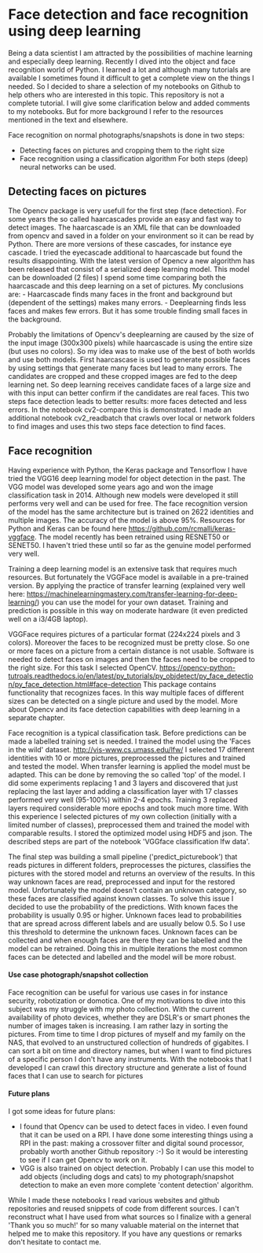 # Face detection and face recognition using deep learning 

Being a data scientist I am attracted by the possibilities of machine learning and especially deep learning. Recently I dived into the object and face recognition world of Python. I learned a lot and although  many tutorials are available I sometimes found it difficult to get a complete view on the things I needed. So I decided to share a selection of my notebooks on Github to help others who are interested in this topic. This repository is not a complete tutorial. I will give some clarification below and added comments to my notebooks. But for more background I refer to the resources mentioned in the text and elsewhere.  

Face recognition on normal photographs/snapshots is done in two steps:
- Detecting faces on pictures and cropping them to the right size
- Face recognition using a classification algorithm
For both steps (deep) neural networks can be used.

## Detecting faces on pictures

The Opencv package is very usefull for the first step (face detection). For some years the so called haarcascades provide an easy and fast way to detect images. The haarcascade is an XML file that can be downloaded from opencv and saved in a folder on your environment so it can be read by Python. There are more versions of these cascades, for instance eye cascade. I tried the eyecascade additional to haarcascade but found the results disappointing.  With the latest version of Opencv a new algorithm has been released that consist of a serialized deep learning model. This model can be downloaded (2 files) I spend some time comparing both the haarcascade and this deep learning on a set of pictures. My conclusions are:
	- Haarcascade finds many faces in the front and background but (dependent of the settings) makes many errors.
	- Deeplearning finds less faces and makes few errors. But it has some trouble finding small faces in the background.

Probably the limitations of Opencv's deeplearning are caused by the size of the input image (300x300 pixels) while haarcascade is using the entire size (but uses no colors). So my idea was to make use of the best of both worlds and use both models. First haarcascase is used to generate possible faces by using settings that generate many faces but lead to many errors. The candidates are cropped and these cropped images are fed to the deep learning net. So deep learning receives candidate faces of a large size and with this input can better confirm if the candidates are real faces. This two steps face detection leads to better results: more faces detected and less errors. In the notebook cv2-compare this is demonstrated. I made an additional notebook cv2_readbatch that crawls over local or network folders to find images and uses this two steps face detection to find faces. 

## Face recognition

Having experience with Python, the Keras package and Tensorflow I have tried the VGG16 deep learning model for object detection in the past. The VGG model was developed some years ago and won the image classification task in 2014. Although new models were developed it still performs very well and can be used for free. The face recognition version of the model has the same architecture but is trained on 2622 identities and multiple images. The accuracy of the model is above 95%. Resources for Python and Keras can be found here https://github.com/rcmalli/keras-vggface. The model recently has been retrained using RESNET50 or SENET50. I haven't tried these until so far as the genuine model performed very well.

Training a deep learning model is an extensive task that requires much resources. But fortunately the VGGFace model is available in a pre-trained version.  By applying the practice of transfer learning (explained very well here: https://machinelearningmastery.com/transfer-learning-for-deep-learning/) you can use the model for your own dataset. Training and prediction is possible in this way on moderate hardware (it even predicted well on a i3/4GB laptop).

VGGFace requires pictures of a particular format (224x224 pixels and 3 colors). Moreover the faces to be recognized must be pretty close. So one or more faces on a picture from a certain distance is not usable. Software is needed to detect faces on images and then the faces need to be cropped to the right size. For this task I selected OpenCV. https://opencv-python-tutroals.readthedocs.io/en/latest/py_tutorials/py_objdetect/py_face_detection/py_face_detection.html#face-detection 
This package contains functionality that recognizes faces. In this way multiple faces  of different sizes can be detected on a single picture and used by the model. More about Opencv and its face detection capabilities with deep learning in a separate chapter. 

Face recognition is a typical classification task. Before predictions can be made a labelled training set is needed. I trained the model using the 'Faces in the wild' dataset. http://vis-www.cs.umass.edu/lfw/ I selected 17 different identities with 10 or more pictures, preprocessed the pictures and trained and tested the model. When transfer learning is applied  the model must be adapted. This can be done by removing the so called 'top' of the model. I did some experiments replacing 1 and 3 layers and discovered that just replacing the last layer and adding a classification layer with 17 classes performed very well (95-100%) within 2-4 epochs. Training 3 replaced layers required considerable more  epochs and took much more time. With this experience I selected pictures of my own collection (initially with a limited number of classes), preprocessed them and trained the model with comparable results. I stored the optimized model using HDF5 and json. The described steps are part of the notebook 'VGGface classification lfw data'. 

The final step was building a small pipeline ('predict_picturebook') that reads pictures in different folders, preprocesses the pictures, classifies  the pictures with the stored model and returns an overview of the results. In this way unknown faces are read, preprocessed and input for the restored model. Unfortunately the model doesn't contain an unknown category, so these faces are classified against known classes. To solve this issue I decided to use the probability of the predictions. With known faces the probability is usually 0.95 or higher. Unknown faces lead to probabilities that are spread across different labels and are usually below 0.5. So I use this threshold to determine the unknown faces. Unknown faces can be collected and when enough faces are there they can be labelled and the model can be retrained. Doing this in multiple iterations the most common faces can be detected and labelled and the model will be more robust.

#### Use case photograph/snapshot collection

Face recognition can be useful for various use cases in for instance security, robotization or domotica. One of my motivations to dive into this subject was my struggle with my photo collection. With the current availability of photo devices, whether they are DSLR's or smart phones the number of images taken is increasing. I am rather lazy in sorting the pictures. From time to time I drop pictures of myself and my family on the NAS, that evolved to an unstructured collection of hundreds of gigabites. I can sort a bit on time and directory names, but when I want to find pictures of a specific person I don't have any instruments. With the notebooks that I developed I can crawl this directory structure and generate a list of found faces that I can use to search for pictures 

#### Future plans
I got some ideas for future plans:
- I found that Opencv can be used to detect faces in video. I even found that it can be used on a RPI. I have done some interesting things using a RPI in the past: making a crossover filter and digital sound processor, probably worth another Github repository :-)  So it would be interesting to see if I can get Opencv to work on it. 
- VGG is also trained on object detection. Probably I can use this model to add objects (including dogs and cats) to my photograph/snapshot detection to make an even more complete 'content detection' algorithm. 

While I made these notebooks I read various websites and github repositories and reused snippets of code from different sources. I can't reconstruct what I have used from what sources so I finalize with a general 'Thank you so much!' for so many valuable material on the internet that helped me to make this repository. If you have any questions or remarks don't hesitate to contact me. 
